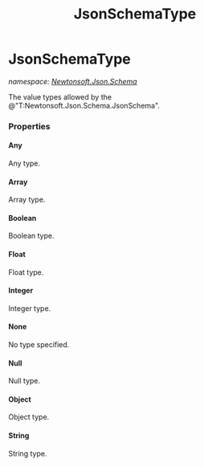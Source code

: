 ﻿---
title: JsonSchemaType
---

# JsonSchemaType
_namespace: [Newtonsoft.Json.Schema](N-Newtonsoft.Json.Schema.html)_

The value types allowed by the @"T:Newtonsoft.Json.Schema.JsonSchema".



### Properties

#### Any
Any type.
#### Array
Array type.
#### Boolean
Boolean type.
#### Float
Float type.
#### Integer
Integer type.
#### None
No type specified.
#### Null
Null type.
#### Object
Object type.
#### String
String type.

